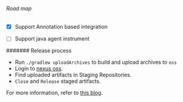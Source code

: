 ###### Road map
- [X] Support Annotation based integration
- [ ] Support java agent instrument


####### Release process

- Run `./gradlew uploadArchives` to build and upload archives to `oss`
- Login to [nexus oss](https://oss.sonatype.org). 
- Find uploaded artifacts in Staging Repositories.
- `Close` and `Release` staged artifacts.

For more information, refer to [this blog](http://www.sonatype.org/nexus/2015/04/28/how-to-publish-your-open-source-library-to-maven-central/).
